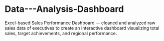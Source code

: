 # Data---Analysis-Dashboard
Excel-based Sales Performance Dashboard — cleaned and analyzed raw sales data of executives to create an interactive dashboard visualizing total sales, target achievements, and regional performance.
